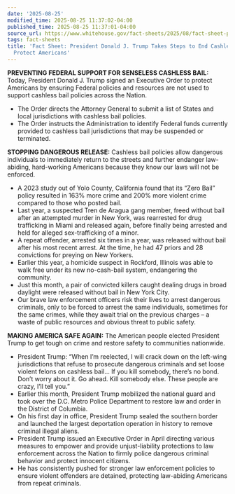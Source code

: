 ```yaml
---
date: '2025-08-25'
modified_time: 2025-08-25 11:37:02-04:00
published_time: 2025-08-25 11:37:01-04:00
source_url: https://www.whitehouse.gov/fact-sheets/2025/08/fact-sheet-president-donald-j-trump-takes-steps-to-end-cashless-bail-to-protect-americans/
tags: fact-sheets
title: 'Fact Sheet: President Donald J. Trump Takes Steps to End Cashless Bail to
  Protect Americans'
---
```

 
**PREVENTING FEDERAL SUPPORT FOR SENSELESS CASHLESS BAIL:** Today,
President Donald J. Trump signed an Executive Order to protect Americans
by ensuring Federal policies and resources are not used to support
cashless bail policies across the Nation.

-   The Order directs the Attorney General to submit a list of States
    and local jurisdictions with cashless bail policies.
-   The Order instructs the Administration to identify Federal funds
    currently provided to cashless bail jurisdictions that may be
    suspended or terminated. 

**STOPPING DANGEROUS RELEASE:** Cashless bail policies allow dangerous
individuals to immediately return to the streets and further endanger
law-abiding, hard-working Americans because they know our laws will not
be enforced.

-   A 2023 study out of Yolo County, California found that its “Zero
    Bail” policy resulted in 163% more crime and 200% more violent crime
    compared to those who posted bail.
-   Last year, a suspected Tren de Aragua gang member, freed without
    bail after an attempted murder in New York, was rearrested for drug
    trafficking in Miami and released again, before finally being
    arrested and held for alleged sex-trafficking of a minor.  
-   A repeat offender, arrested six times in a year, was released
    without bail after his most recent arrest. At the time, he had 47
    priors and 28 convictions for preying on New Yorkers.
-   Earlier this year, a homicide suspect in Rockford, Illinois was able
    to walk free under its new no-cash-bail system, endangering the
    community.
-   Just this month, a pair of convicted killers caught dealing drugs in
    broad daylight were released without bail in New York City.
-   Our brave law enforcement officers risk their lives to arrest
    dangerous criminals, only to be forced to arrest the same
    individuals, sometimes for the same crimes, while they await trial
    on the previous charges – a waste of public resources and obvious
    threat to public safety.

**MAKING AMERICA SAFE AGAIN:** The American people elected President
Trump to get tough on crime and restore safety to communities
nationwide.

-   President Trump: “When I’m reelected, I will crack down on the
    left-wing jurisdictions that refuse to prosecute dangerous criminals
    and set loose violent felons on cashless bail… If you kill somebody,
    there’s no bond. Don’t worry about it. Go ahead. Kill somebody else.
    These people are crazy, I’ll tell you.”
-   Earlier this month, President Trump mobilized the national guard and
    took over the D.C. Metro Police Department to restore law and order
    in the District of Columbia.
-   On his first day in office, President Trump sealed the southern
    border and launched the largest deportation operation in history to
    remove criminal illegal aliens.
-   President Trump issued an Executive Order in April directing various
    measures to empower and provide unjust-liability protections to law
    enforcement across the Nation to firmly police dangerous criminal
    behavior and protect innocent citizens.
-   He has consistently pushed for stronger law enforcement policies to
    ensure violent offenders are detained, protecting law-abiding
    Americans from repeat criminals.
